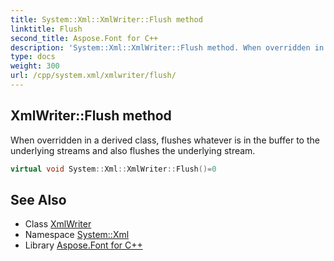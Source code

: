 ```yaml
---
title: System::Xml::XmlWriter::Flush method
linktitle: Flush
second_title: Aspose.Font for C++
description: 'System::Xml::XmlWriter::Flush method. When overridden in a derived class, flushes whatever is in the buffer to the underlying streams and also flushes the underlying stream in C++.'
type: docs
weight: 300
url: /cpp/system.xml/xmlwriter/flush/
---
```

## XmlWriter::Flush method


When overridden in a derived class, flushes whatever is in the buffer to the underlying streams and also flushes the underlying stream.

```cpp
virtual void System::Xml::XmlWriter::Flush()=0
```

## See Also

* Class [XmlWriter](../)
* Namespace [System::Xml](../../)
* Library [Aspose.Font for C++](../../../)

